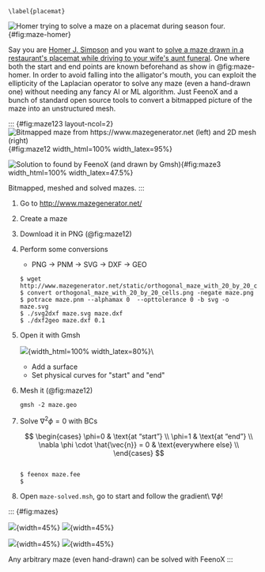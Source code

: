 ```{=latex}
\label{placemat}
```

![Homer trying to solve a maze on a placemat [during season four](https://en.wikipedia.org/wiki/Selma%27s_Choice).](maze-homer.png){#fig:maze-homer}

Say you are [Homer J. Simpson](https://en.wikipedia.org/wiki/Homer_Simpson) and you want to [solve a maze drawn in a restaurant's placemat while driving to your wife's aunt funeral](https://en.wikipedia.org/wiki/Selma%27s_Choice).
One where both the start and end points are known beforehand as show in @fig:maze-homer. In order to avoid falling into the alligator's mouth, you can exploit the ellipticity of the Laplacian operator to solve any maze (even a hand-drawn one) without needing any fancy AI or ML algorithm. Just FeenoX and a bunch of standard open source tools to convert a bitmapped picture of the maze into an unstructured mesh.


::: {#fig:maze123 layout-ncol=2}
![Bitmapped maze from <https://www.mazegenerator.net> (left) and 2D mesh (right)](maze12.png){#fig:maze12 width_html=100% width_latex=95%}

![Solution to found by FeenoX (and drawn by Gmsh)](maze3.png){#fig:maze3 width_html=100% width_latex=47.5%}

Bitmapped, meshed and solved mazes.
:::

1. Go to <http://www.mazegenerator.net/>

 2. Create a maze
 
 3. Download it in PNG (@fig:maze12)
 
 4. Perform some conversions
     - PNG $\rightarrow$ PNM $\rightarrow$ SVG $\rightarrow$ DXF $\rightarrow$ GEO
 
    ```terminal
    $ wget http://www.mazegenerator.net/static/orthogonal_maze_with_20_by_20_cells.png
    $ convert orthogonal_maze_with_20_by_20_cells.png -negate maze.png
    $ potrace maze.pnm --alphamax 0  --opttolerance 0 -b svg -o maze.svg
    $ ./svg2dxf maze.svg maze.dxf
    $ ./dxf2geo maze.dxf 0.1
    ```
    
 5. Open it with Gmsh 
 
    ![](gmsh-maze.png){width_html=100% width_latex=80%}\ 
 
    - Add a surface
    - Set physical curves for "start" and "end"
    
 6. Mesh it (@fig:maze12)
 
    ```terminal
    gmsh -2 maze.geo
    ```

 7. Solve $\nabla^2 \phi = 0$ with BCs

    $$
    \begin{cases}
    \phi=0 & \text{at “start”} \\
    \phi=1 & \text{at “end”} \\
    \nabla \phi \cdot \hat{\vec{n}} = 0 & \text{everywhere else} \\
    \end{cases}
    $$

    ```{.feenox include="maze.fee"}
    ```
   
    ```terminal
    $ feenox maze.fee
    $
    ```
 
 8. Open `maze-solved.msh`, go to start and follow the gradient\ $\nabla \phi$!


::: {#fig:mazes}

![](maze-sigma.png){width=45%}
![](maze-delta.png){width=45%}

![](maze-theta.png){width=45%}
![](maze-big.png){width=45%}

Any arbitrary maze (even hand-drawn) can be solved with FeenoX
:::



